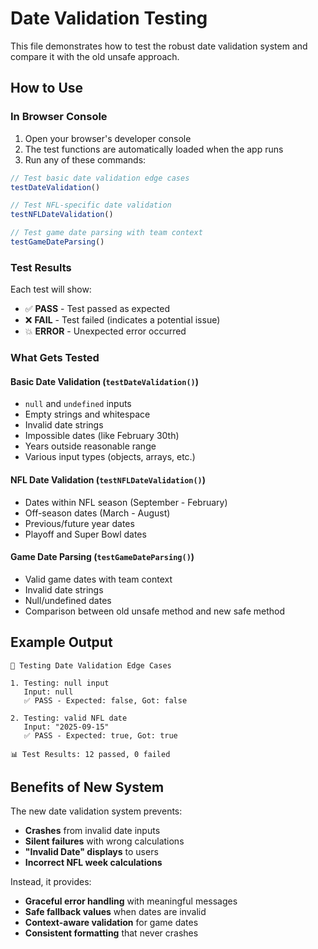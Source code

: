 # Date Validation Testing

This file demonstrates how to test the robust date validation system and compare it with the old unsafe approach.

## How to Use

### In Browser Console

1. Open your browser's developer console
2. The test functions are automatically loaded when the app runs
3. Run any of these commands:

```javascript
// Test basic date validation edge cases
testDateValidation()

// Test NFL-specific date validation
testNFLDateValidation()

// Test game date parsing with team context
testGameDateParsing()
```

### Test Results

Each test will show:
- ✅ **PASS** - Test passed as expected
- ❌ **FAIL** - Test failed (indicates a potential issue)
- 💥 **ERROR** - Unexpected error occurred

### What Gets Tested

#### Basic Date Validation (`testDateValidation()`)
- `null` and `undefined` inputs
- Empty strings and whitespace
- Invalid date strings
- Impossible dates (like February 30th)
- Years outside reasonable range
- Various input types (objects, arrays, etc.)

#### NFL Date Validation (`testNFLDateValidation()`)
- Dates within NFL season (September - February)
- Off-season dates (March - August)
- Previous/future year dates
- Playoff and Super Bowl dates

#### Game Date Parsing (`testGameDateParsing()`)
- Valid game dates with team context
- Invalid date strings
- Null/undefined dates
- Comparison between old unsafe method and new safe method

## Example Output

```
🧪 Testing Date Validation Edge Cases

1. Testing: null input
   Input: null
   ✅ PASS - Expected: false, Got: false

2. Testing: valid NFL date
   Input: "2025-09-15"
   ✅ PASS - Expected: true, Got: true

📊 Test Results: 12 passed, 0 failed
```

## Benefits of New System

The new date validation system prevents:
- **Crashes** from invalid date inputs
- **Silent failures** with wrong calculations
- **"Invalid Date" displays** to users
- **Incorrect NFL week calculations**

Instead, it provides:
- **Graceful error handling** with meaningful messages
- **Safe fallback values** when dates are invalid
- **Context-aware validation** for game dates
- **Consistent formatting** that never crashes